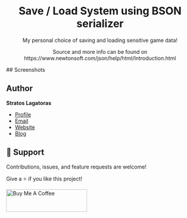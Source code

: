 <h1 align="center">Save / Load System using BSON serializer</h1>

<p align="center">My personal choice of saving and loading sensitive game data!</p>
<p align="center">Source and more info can be found on https://www.newtonsoft.com/json/help/html/Introduction.html </p>
## Screenshots


## Author

**Stratos Lagatoras**

- [Profile](https://github.com/slagatoras "Slagatoras")
- [Email](mailto:s.lagatoras@gmail.com?subject=Hi "Hi!")
- [Website](https://slaga-games.com "Welcome")
- [Blog](https://adeveloperslife.com "My Blog")

## 🤝 Support

Contributions, issues, and feature requests are welcome!

Give a ⭐️ if you like this project!

<a href="https://www.buymeacoffee.com/slaga" target="_blank"><img src="https://cdn.buymeacoffee.com/buttons/v2/default-yellow.png" alt="Buy Me A Coffee" style="height: 60px !important;width: 217px !important;" ></a>

